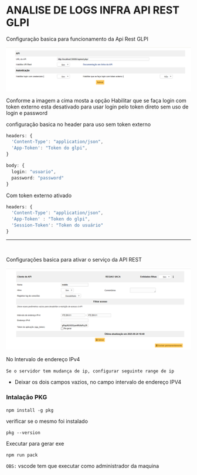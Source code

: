 # ANALISE DE LOGS INFRA API REST GLPI

Configuração basica para funcionamento da Api Rest GLPI

![Project Banner](./assets/1.png) <!-- Placeholder for a banner image; replace with actual if available -->

Conforme a imagem a cima mosta a opção Habilitar que se faça login com token externo esta desativado para usar login pelo token direto sem uso de login e password 

configuração basica no header para uso sem token externo

````ts
headers: {
  'Content-Type': "application/json",
  'App-Token': "Token do glpi",
}
````

````ts
body: {
  login: "usuario",
  password: "password"
}
````

Com token externo ativado 

````ts
headers: {
  'Content-Type': "application/json",
  'App-Token' : "Token do glpi",
  'Session-Token': "Token do usuário"
}
````

----
<br>

Configurações basica para ativar o serviço da API REST

![Project Banner](./assets/2.png) <!-- Placeholder for a banner image; replace with actual if available -->

No Intervalo de endereço IPv4

`Se o servidor tem mudança de ip, configurar seguinte range de ip`

- Deixar os dois campos vazios, no campo intervalo de endereço IPV4

### Intalação PKG

````
npm install -g pkg
````

verificar se o mesmo foi instalado

````
pkg --version
````

Executar para gerar exe

````
npm run pack
````

`OBS:` vscode tem que executar como administrador da maquina
